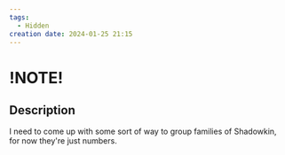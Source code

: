 ```yaml
---
tags:
  - Hidden
creation date: 2024-01-25 21:15
---
```

# !NOTE!

## Description

I need to come up with some sort of way to group families of Shadowkin, for now they're just numbers.
